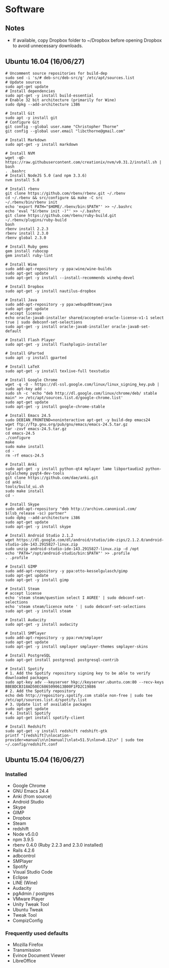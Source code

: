 # Software

## Notes

* If available, copy Dropbox folder to ~/Dropbox before opening Dropbox to avoid unnecessary downloads.

## Ubuntu 16.04 (16/06/27)

```
# Uncomment source repositories for build-dep
sudo sed -i 's/# deb-src/deb-src/g' /etc/apt/sources.list
# Update sources
sudo apt-get update
# Install dependencies
sudo apt-get -y install build-essential
# Enable 32 bit architecture (primarily for Wine)
sudo dpkg --add-architecture i386 
```

```
# Install Git
sudo apt -y install git
# Configure Git
git config --global user.name "Christopher Thorne"
git config --global user.email "libcthorne@gmail.com"
```

```
# Install Markdown
sudo apt-get -y install markdown
```

```
# Install NVM
wget -qO- https://raw.githubusercontent.com/creationix/nvm/v0.31.2/install.sh | bash
. .bashrc
# Install NodeJS 5.0 (and npm 3.3.6)
nvm install 5.0
```

```
# Install rbenv
git clone https://github.com/rbenv/rbenv.git ~/.rbenv
cd ~/.rbenv && src/configure && make -C src
~/.rbenv/bin/rbenv init
echo 'export PATH="$HOME/.rbenv/bin:$PATH"' >> ~/.bashrc
echo 'eval "$(rbenv init -)"' >> ~/.bashrc
git clone https://github.com/rbenv/ruby-build.git ~/.rbenv/plugins/ruby-build
bash
rbenv install 2.2.3
rbenv install 2.3.0
rbenv global 2.3.0
```

```
# Install Ruby gems
gem install rubocop
gem install ruby-lint
```

```
# Install Wine
sudo add-apt-repository -y ppa:wine/wine-builds
sudo apt-get update
sudo apt-get -y install --install-recommends winehq-devel
```

```
# Install Dropbox
sudo apt-get -y install nautilus-dropbox
```

```
# Install Java
sudo add-apt-repository -y ppa:webupd8team/java
sudo apt-get update
# accept license
echo oracle-java8-installer shared/accepted-oracle-license-v1-1 select true | sudo debconf-set-selections
sudo apt-get -y install oracle-java8-installer oracle-java8-set-default
```

```
# Install Flash Player
sudo apt-get -y install flashplugin-installer
```

```
# Install GParted
sudo apt -y install gparted
```

```
# Install LaTeX
sudo apt-get -y install texlive-full texstudio
```

```
# Install Google Chrome
wget -q -O - https://dl-ssl.google.com/linux/linux_signing_key.pub | sudo apt-key add -
sudo sh -c 'echo "deb http://dl.google.com/linux/chrome/deb/ stable main" >> /etc/apt/sources.list.d/google-chrome.list'
sudo apt-get update
sudo apt-get -y install google-chrome-stable
```
```
# Install Emacs 24.5
sudo DEBIAN_FRONTEND=noninteractive apt-get -y build-dep emacs24
wget ftp://ftp.gnu.org/pub/gnu/emacs/emacs-24.5.tar.gz
tar -zxvf emacs-24.5.tar.gz
cd emacs-24.5
./configure
make
sudo make install
cd -
rm -rf emacs-24.5
```

```
# Install Anki
sudo apt-get -y install python-qt4 mplayer lame libportaudio2 python-sqlalchemy pyqt4-dev-tools
git clone https://github.com/dae/anki.git
cd anki
tools/build_ui.sh
sudo make install
cd -
```

```
# Install Skype
sudo add-apt-repository "deb http://archive.canonical.com/ $(lsb_release -sc) partner"
sudo dpkg --add-architecture i386
sudo apt-get update
sudo apt-get -y install skype
```

```
# Install Android Studio 2.1.2
wget https://dl.google.com/dl/android/studio/ide-zips/2.1.2.0/android-studio-ide-143.2915827-linux.zip
sudo unzip android-studio-ide-143.2915827-linux.zip -d /opt
echo 'PATH="/opt/android-studio/bin:$PATH"' >> .profile
. .profile
```

```
# Install GIMP
sudo add-apt-repository -y ppa:otto-kesselgulasch/gimp
sudo apt-get update
sudo apt-get -y install gimp
```

```
# Install Steam
# accept license
echo 'steam steam/question select I AGREE' | sudo debconf-set-selections
echo 'steam steam/licence note ' | sudo debconf-set-selections
sudo apt-get -y install steam
```

```
# Install Audacity
sudo apt-get -y install audacity
```

```
# Install SMPlayer
sudo add-apt-repository -y ppa:rvm/smplayer
sudo apt-get update
sudo apt-get -y install smplayer smplayer-themes smplayer-skins
```

```
# Install PostgreSQL
sudo apt-get install postgresql postgresql-contrib
```

```
# Install Spotify
# 1. Add the Spotify repository signing key to be able to verify downloaded packages
sudo apt-key adv --keyserver hkp://keyserver.ubuntu.com:80 --recv-keys BBEBDCB318AD50EC6865090613B00F1FD2C19886
# 2. Add the Spotify repository
echo deb http://repository.spotify.com stable non-free | sudo tee /etc/apt/sources.list.d/spotify.list
# 3. Update list of available packages
sudo apt-get update
# 4. Install Spotify
sudo apt-get install spotify-client
```

```
# Install Redshift
sudo apt-get -y install redshift redshift-gtk
printf "[redshift]\nlocation-provider=manual\n\n[manual]\nlat=51.5\nlon=0.12\n" | sudo tee ~/.config/redshift.conf
```

## Ubuntu 15.04 (16/06/27)

### Installed
* Google Chrome
* GNU Emacs 24.4
* Anki (from source)
* Android Studio
* Skype
* GIMP
* Dropbox
* Steam
* redshift
* Node v5.0.0
* npm 3.9.5
* rbenv 0.4.0 (Ruby 2.2.3 and 2.3.0 installed)
* Rails 4.2.6
* adbcontrol
* SMPlayer
* Spotify
* Visual Studio Code
* Eclipse
* LINE (Wine)
* Audacity
* pgAdmin / postgres
* VMware Player
* Unity Tweak Tool
* Ubuntu Tweak
* Tweak Tool
* CompizConfig

### Frequently used defaults
* Mozilla Firefox
* Transmission
* Evince Document Viewer
* LibreOffice

